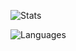 ![Stats](https://github-readme-stats-red-three.vercel.app/api?username=malsabbagh&count_private=true&include_all_commits&hide=stars&hide_title=true&langs_count=true&custom_title=Stats&show_icons=true&theme=radical&role=OWNER,ORGANIZATION_MEMBER,COLLABORATOR) 

![Languages](https://github-readme-stats-red-three.vercel.app/api/top-langs?username=malsabbagh&count_private=true&theme=radical&langs_count=10&hide_title=true&hide=mustache,scss,inno%20setup,hcl,jupyter%20notebook,javascript,html,jsonnet,vue&exclude_repo=web-frontend,isam&layout=compact)

<!--
**malsabbagh/malsabbagh** is a ✨ _special_ ✨ repository because its `README.md` (this file) appears on your GitHub profile.

Here are some ideas to get you started:

- 🔭 I’m currently working on ...
- 🌱 I’m currently learning ...
- 👯 I’m looking to collaborate on ...
- 🤔 I’m looking for help with ...
- 💬 Ask me about ...
- 📫 How to reach me: ...
- 😄 Pronouns: ...
- ⚡ Fun fact: ...
-->
